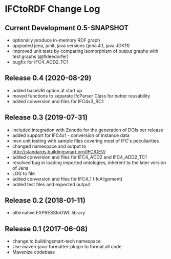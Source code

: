 # IFCtoRDF Change Log

## Current Development 0.5-SNAPSHOT
- optionally produce in-memory RDF graph
- upgraded jena, junit, java versions (jena 4.1, java JDK11)
- improved unit tests by comparing isomorphism of output graphs with test graphs (@fkleedorfer)
- bugfix for IFC4_ADD2_TC1

## Release 0.4 (2020-08-29)
- added baseURI option at start up
- moved functions to separate IfcParser Class for better reusability
- added conversion and files for IFC4x3_RC1

## Release 0.3 (2019-07-31)
- included integration with Zenodo for the generation of DOIs per release
- added support for IFC4x1 - conversion of instance data
- mvn unit testing with sample files covering most of IFC's peculiarities
- changed namespace and output to http://standards.buildingsmart.org/IFC/DEV/
- added conversion and files for IFC4_ADD2 and IFC4_ADD2_TC1
- resolved bug in loading imported ontologies, inherent to the later version of Jena
- LOG to file
- added conversion and files for IFC4_1 (IfcAlignment)
- added test files and expected output

## Release 0.2 (2018-01-11)
 - alternative EXPRESStoOWL library

## Release 0.1 (2017-06-08)
 - change to buildingsmart-tech namespace
 - Use maven-java-formatter-plugin to format all code
 - Mavenize codebase
